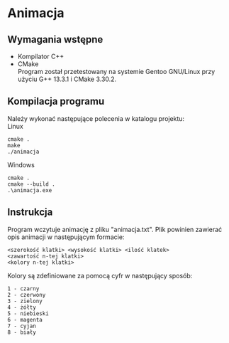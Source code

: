 # Animacja
## Wymagania wstępne
- Kompilator C++
- CMake <br>
Program został przetestowany na systemie Gentoo GNU/Linux przy użyciu G++ 13.3.1 i CMake 3.30.2.

## Kompilacja programu
Należy wykonać następujące polecenia w katalogu projektu: <br>
Linux
```shell
cmake .
make
./animacja
```
Windows
```shell
cmake .
cmake --build .
.\animacja.exe
```

## Instrukcja
Program wczytuje animację z pliku "animacja.txt". Plik powinien zawierać opis animacji w następującym formacie:
```shell
<szerokość klatki> <wysokość klatki> <ilość klatek>
<zawartość n-tej klatki>
<kolory n-tej klatki>
```
Kolory są zdefiniowane za pomocą cyfr w następujący sposób:
```shell
1 - czarny
2 - czerwony
3 - zielony
4 - żółty
5 - niebieski
6 - magenta
7 - cyjan
8 - biały
```
